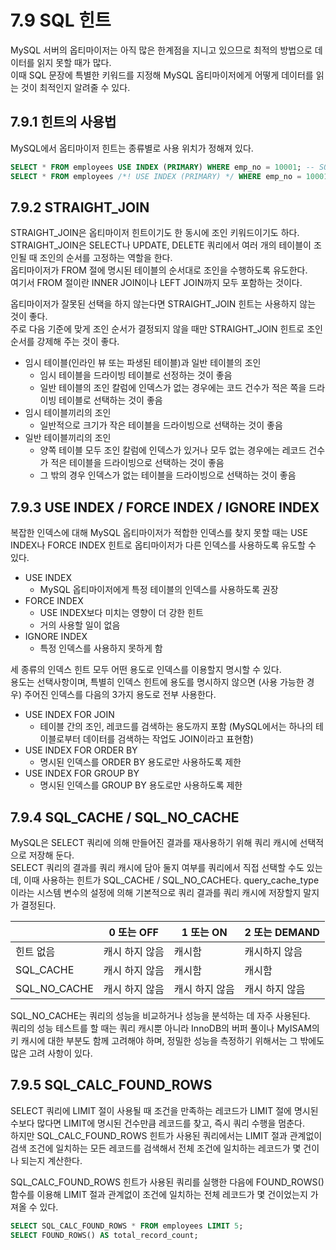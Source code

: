 # 7.9 SQL 힌트

MySQL 서버의 옵티마이저는 아직 많은 한계점을 지니고 있으므로 최적의 방법으로 데이터를 읽지 못할 때가 많다.  
이때 SQL 문장에 특별한 키워드를 지정해 MySQL 옵티마이저에게 어떻게 데이터를 읽는 것이 최적인지 알려줄 수 있다.

## 7.9.1 힌트의 사용법

MySQL에서 옵티마이저 힌트는 종류별로 사용 위치가 정해져 있다.

```sql
SELECT * FROM employees USE INDEX (PRIMARY) WHERE emp_no = 10001; -- SQL 문장의 일부로 작성하는 방식
SELECT * FROM employees /*! USE INDEX (PRIMARY) */ WHERE emp_no = 10001; -- 주석 표기 방식으로 시작 표시 (/*) 뒤에 공백 없이 "!"를 사용
```

## 7.9.2 STRAIGHT_JOIN

STRAIGHT_JOIN은 옵티마이저 힌트이기도 한 동시에 조인 키워드이기도 하다.  
STRAIGHT_JOIN은 SELECT나 UPDATE, DELETE 쿼리에서 여러 개의 테이블이 조인될 때 조인의 순서를 고정하는 역할을 한다.  
옵티마이저가 FROM 절에 명시된 테이블의 순서대로 조인을 수행하도록 유도한다.  
여기서 FROM 절이란 INNER JOIN이나 LEFT JOIN까지 모두 포함하는 것이다.

옵티마이저가 잘못된 선택을 하지 않는다면 STRAIGHT_JOIN 힌트는 사용하지 않는 것이 좋다.  
주로 다음 기준에 맞게 조인 순서가 결정되지 않을 때만 STRAIGHT_JOIN 힌트로 조인 순서를 강제해 주는 것이 좋다.

- 임시 테이블(인라인 뷰 또는 파생된 테이블)과 일반 테이블의 조인
  - 임시 테이블을 드라이빙 테이블로 선정하는 것이 좋음
  - 일반 테이블의 조인 칼럼에 인덱스가 없는 경우에는 코드 건수가 적은 쪽을 드라이빙 테이블로 선택하는 것이 좋음
- 임시 테이블끼리의 조인
  - 일반적으로 크기가 작은 테이블을 드라이빙으로 선택하는 것이 좋음
- 일반 테이블끼리의 조인
  - 양쪽 테이블 모두 조인 칼럼에 인덱스가 있거나 모두 없는 경우에는 레코드 건수가 적은 테이블을 드라이빙으로 선택하는 것이 좋음
  - 그 밖의 경우 인덱스가 없는 테이블을 드라이빙으로 선택하는 것이 좋음

## 7.9.3 USE INDEX / FORCE INDEX / IGNORE INDEX

복잡한 인덱스에 대해 MySQL 옵티마이저가 적합한 인덱스를 찾지 못할 때는 USE INDEX나 FORCE INDEX 힌트로 옵티마이저가 다른 인덱스를 사용하도록 유도할 수 있다.

- USE INDEX
  - MySQL 옵티마이저에게 특정 테이블의 인덱스를 사용하도록 권장
- FORCE INDEX
  - USE INDEX보다 미치는 영향이 더 강한 힌트
  - 거의 사용할 일이 없음
- IGNORE INDEX
  - 특정 인덱스를 사용하지 못하게 함

세 종류의 인덱스 힌트 모두 어떤 용도로 인덱스를 이용할지 명시할 수 있다.  
용도는 선택사항이며, 특별히 인덱스 힌트에 용도를 명시하지 않으면 (사용 가능한 경우) 주어진 인덱스를 다음의 3가지 용도로 전부 사용한다.

- USE INDEX FOR JOIN
  - 테이블 간의 조인, 레코드를 검색하는 용도까지 포함 (MySQL에서는 하나의 테이블로부터 데이터를 검색하는 작업도 JOIN이라고 표현함)
- USE INDEX FOR ORDER BY
  - 명시된 인덱스를 ORDER BY 용도로만 사용하도록 제한
- USE INDEX FOR GROUP BY
  - 명시된 인덱스를 GROUP BY 용도로만 사용하도록 제한

## 7.9.4 SQL_CACHE / SQL_NO_CACHE

MySQL은 SELECT 쿼리에 의해 만들어진 결과를 재사용하기 위해 쿼리 캐시에 선택적으로 저장해 둔다.  
SELECT 쿼리의 결과를 쿼리 캐시에 담아 둘지 여부를 쿼리에서 직접 선택할 수도 있는데, 이때 사용하는 힌트가 SQL_CACHE / SQL_NO_CACHE다.
query_cache_type이라는 시스템 변수의 설정에 의해 기본적으로 쿼리 결과를 쿼리 캐시에 저장할지 말지가 결정된다.

|              | 0 또는 OFF     | 1 또는 ON      | 2 또는 DEMAND  |
| ------------ | -------------- | -------------- | -------------- |
| 힌트 없음    | 캐시 하지 않음 | 캐시함         | 캐시하지 않음  |
| SQL_CACHE    | 캐시 하지 않음 | 캐시함         | 캐시함         |
| SQL_NO_CACHE | 캐시 하지 않음 | 캐시 하지 않음 | 캐시 하지 않음 |

SQL_NO_CACHE는 쿼리의 성능을 비교하거나 성능을 분석하는 데 자주 사용된다.  
쿼리의 성능 테스트를 할 때는 쿼리 캐시뿐 아니라 InnoDB의 버퍼 풀이나 MyISAM의 키 캐시에 대한 부분도 함께 고려해야 하며, 정밀한 성능을 측정하기 위해서는 그 밖에도 많은 고려 사항이 있다.

## 7.9.5 SQL_CALC_FOUND_ROWS

SELECT 쿼리에 LIMIT 절이 사용될 때 조건을 만족하는 레코드가 LIMIT 절에 명시된 수보다 많다면 LIMIT에 명시된 건수만큼 레코드를 찾고, 즉시 쿼리 수행을 멈춘다.  
하지만 SQL_CALC_FOUND_ROWS 힌트가 사용된 쿼리에서는 LIMIT 절과 관계없이 검색 조건에 일치하는 모든 레코드를 검색해서 전체 조건에 일치하는 레코드가 몇 건이나 되는지 계산한다.

SQL_CALC_FOUND_ROWS 힌트가 사용된 쿼리를 실행한 다음에 FOUND_ROWS() 함수를 이용해 LIMIT 절과 관계없이 조건에 일치하는 전체 레코드가 몇 건이었는지 가져올 수 있다.

```sql
SELECT SQL_CALC_FOUND_ROWS * FROM employees LIMIT 5;
SELECT FOUND_ROWS() AS total_record_count;
```
